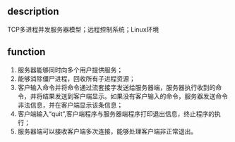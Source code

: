 ## description

TCP多进程并发服务器模型；远程控制系统；Linux环境

## function

1. 服务器能够同时向多个用户提供服务；
2. 能够消除僵尸进程，回收所有子进程资源；
3. 客户输入命令并将命令通过流套接字发送给服务器端，服务器执行收到的命令，并将结果发送到客户端显示。如果没有客户输入的命令，服务器发送命令非法信息，并在客户端显示该条信息；
4. 客户端输入“quit”,客户端程序与服务器端程序打印退出信息，终止程序的执行；
5. 服务器端可以接收客户端多次连接，能够处理客户端非正常退出。

